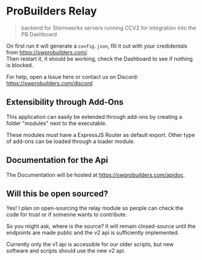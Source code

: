 # ProBuilders Relay

> backend for Stormworks servers running CCV2 for integration into the PB Dashboard

On first run it will generate a `config.json`, fill it out with your credidentals from https://swprobuilders.com/.  
Then restart it, it should be working, check the Dashboard to see if nothing is blocked.

For help, open a Issue here or contact us on Discord: https://swprobuilders.com/discord

## Extensibility through Add-Ons

This application can easily be extended through add-ons by creating a folder "modules" next to the executable.

These modules must have a ExpressJS Router as default export. Other type of add-ons can be loaded through a loader module.

## Documentation for the Api

The Documentation will be hosted at https://swprobuilders.com/apidoc.

## Will this be open sourced?

Yes! I plan on open-sourcing the relay module so people can check the code for trust or if someone wants to contribute.

So you might ask, where is the source? It will remain closed-source until the endpoints are made public and the v2 api is sufficiently implemented.

Currently only the v1 api is accessible for our older scripts, but new software and scripts should use the new v2 api.

